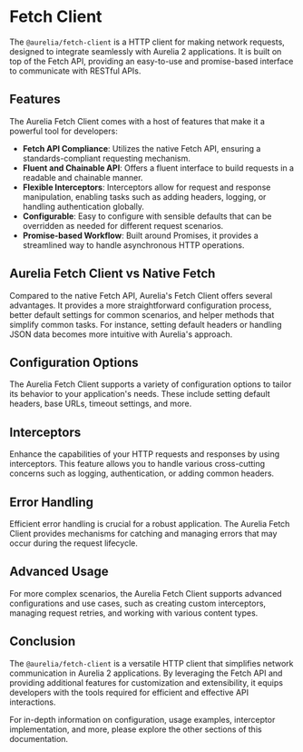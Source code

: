 # Fetch Client

The `@aurelia/fetch-client` is a HTTP client for making network requests, designed to integrate seamlessly with Aurelia 2 applications. It is built on top of the Fetch API, providing an easy-to-use and promise-based interface to communicate with RESTful APIs.

## Features

The Aurelia Fetch Client comes with a host of features that make it a powerful tool for developers:

- **Fetch API Compliance**: Utilizes the native Fetch API, ensuring a standards-compliant requesting mechanism.
- **Fluent and Chainable API**: Offers a fluent interface to build requests in a readable and chainable manner.
- **Flexible Interceptors**: Interceptors allow for request and response manipulation, enabling tasks such as adding headers, logging, or handling authentication globally.
- **Configurable**: Easy to configure with sensible defaults that can be overridden as needed for different request scenarios.
- **Promise-based Workflow**: Built around Promises, it provides a streamlined way to handle asynchronous HTTP operations.

## Aurelia Fetch Client vs Native Fetch

Compared to the native Fetch API, Aurelia's Fetch Client offers several advantages. It provides a more straightforward configuration process, better default settings for common scenarios, and helper methods that simplify common tasks. For instance, setting default headers or handling JSON data becomes more intuitive with Aurelia's approach.

## Configuration Options

The Aurelia Fetch Client supports a variety of configuration options to tailor its behavior to your application's needs. These include setting default headers, base URLs, timeout settings, and more.

## Interceptors

Enhance the capabilities of your HTTP requests and responses by using interceptors. This feature allows you to handle various cross-cutting concerns such as logging, authentication, or adding common headers.

## Error Handling

Efficient error handling is crucial for a robust application. The Aurelia Fetch Client provides mechanisms for catching and managing errors that may occur during the request lifecycle.

## Advanced Usage

For more complex scenarios, the Aurelia Fetch Client supports advanced configurations and use cases, such as creating custom interceptors, managing request retries, and working with various content types.

## Conclusion

The `@aurelia/fetch-client` is a versatile HTTP client that simplifies network communication in Aurelia 2 applications. By leveraging the Fetch API and providing additional features for customization and extensibility, it equips developers with the tools required for efficient and effective API interactions.

For in-depth information on configuration, usage examples, interceptor implementation, and more, please explore the other sections of this documentation.
